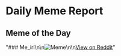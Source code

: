 # Daily Meme Report

## Meme of the Day
"### Me_irl\n\n![Meme](https://i.redd.it/g6c2dunv6j8f1.png)\n\n[View on Reddit](https://redd.it/1lhwkjg)"
